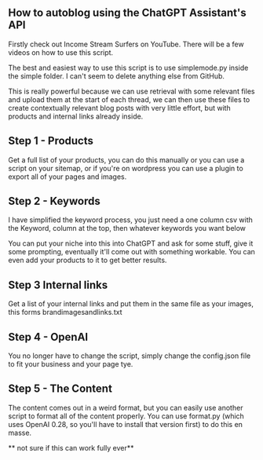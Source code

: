 ## How to autoblog using the ChatGPT Assistant's API

Firstly check out Income Stream Surfers on YouTube. There will be a few videos on how to use this script.

The best and easiest way to use this script is to use simplemode.py inside the simple folder. I can't seem to delete anything else from GitHub.

This is really powerful because we can use retrieval with some relevant files and upload them at the start of each thread, we can then use these files to create contextually relevant blog posts with very little effort, but with products and internal links already inside.

## Step 1 - Products

Get a full list of your products, you can do this manually or you can use a script on your sitemap, or if you're on wordpress you can use a plugin to export all of your pages and images. 

## Step 2 - Keywords

I have simplified the keyword process, you just need a one column csv with the Keyword, column at the top, then whatever keywords you want below

You can put your niche into this into ChatGPT and ask for some stuff, give it some prompting, eventually it'll come out with something workable. You can even add your products to it to get better results. 

## Step 3 Internal links

Get a list of your internal links and put them in the same file as your images, this forms brandimagesandlinks.txt

## Step 4 - OpenAI 

You no longer have to change the script, simply change the config.json file to fit your business and your page tye.

## Step 5 - The Content

The content comes out in a weird format, but you can easily use another script to format all of the content properly. You can use format.py (which uses OpenAI 0.28, so you'll have to install that version first) to do this en masse.

** not sure if this can work fully ever**




